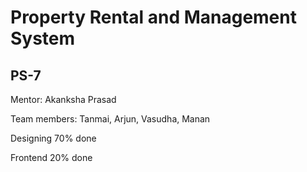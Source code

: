 # Property Rental and Management System

## PS-7

Mentor: Akanksha Prasad

Team members: Tanmai, Arjun, Vasudha, Manan

Designing 70% done

Frontend 20% done
